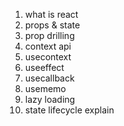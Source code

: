 1. what is react
2. props & state
3. prop drilling 
4. context api
5. usecontext
6. useeffect
7. usecallback
8. usememo
9. lazy loading
10. state lifecycle explain